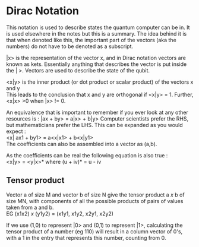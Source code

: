# Dirac Notation
This notation is used to describe states the quantum computer can be in. It is used elsewhere in the notes but this is a summary. The idea behind it is that when denoted like this, the important part of the vectors (aka the numbers) do not have to be denoted as a subscript.

|x> is the representation of the vector x, and in Dirac notation vectors are known as kets. Essentially anything that describes the vector is put inside the | >. Vectors are used to describe the state of the qubit.

<x|y> is the inner product (or dot product or scalar product) of the vectors x and y\
This leads to the conclusion that x and y are orthogonal if <x|y> = 1. Further, <x|x> >0 when |x> != 0.

An equivalence that is important to remember if you ever look at any other resources is : |ax + by> = a|x> + b|y>
Computer scientists prefer the RHS, but mathematicians prefer the LHS. This can be expanded as you would expect : \
<x| ax1 + by1> = a<x|x1> + b<x|y1> \
The coefficients can also be assembled into a vector as (a,b).

As the coefficients can be real the following equation is also true :\
<x|y> = <y|x>*  where (u + iv)* = u - iv



## Tensor product
Vector a of size M and vector b of size N give the tensor product a *x* b of size MN, with components of all the possible products of pairs of values taken from a and b.\
EG (x1x2) *x* (y1y2) = (x1y1, x1y2, x2y1, x2y2)

If we use (1,0) to represent |0> and (0,1) to represent |1>, calculating the tensor product of a number (eg 110) will result in a column vector of 0's, with a 1 in the entry that represents this number, counting from 0.
